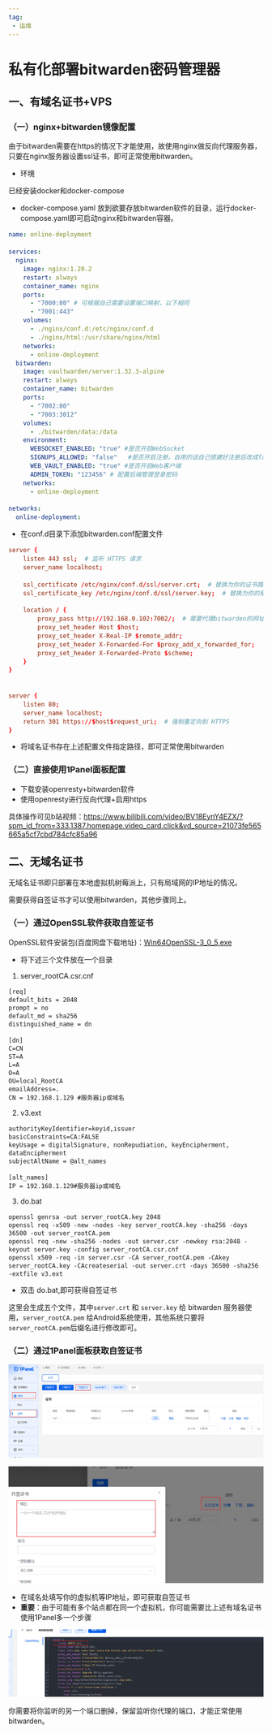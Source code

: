 ```yaml
---
tag:
 - 运维
---
```


# 私有化部署bitwarden密码管理器

## 一、有域名证书+VPS

### （一）nginx+bitwarden镜像配置

由于bitwarden需要在https的情况下才能使用，故使用nginx做反向代理服务器，只要在nginx服务器设置ssl证书，即可正常使用bitwarden。

+ 环境

已经安装docker和docker-compose

+ docker-compose.yaml 放到欲要存放bitwarden软件的目录，运行docker-compose.yaml即可启动nginx和bitwarden容器。

```yaml
name: online-deployment

services:
  nginx:
    image: nginx:1.20.2
    restart: always
    container_name: nginx
    ports:
      - "7000:80" # 可根据自己需要设置端口映射，以下相同
      - "7001:443"
    volumes:
      - ./nginx/conf.d:/etc/nginx/conf.d
      - ./nginx/html:/usr/share/nginx/html
    networks:
      - online-deployment
  bitwarden:
    image: vaultwarden/server:1.32.3-alpine
    restart: always
    container_name: bitwarden
    ports:
      - "7002:80"
      - "7003:3012"
    volumes:
      - ./bitwarden/data:/data
    environment:
      WEBSOCKET_ENABLED: "true" #是否开启WebSocket
      SIGNUPS_ALLOWED: "false"   #是否开启注册，自用的话自己搭建好注册后改成false
      WEB_VAULT_ENABLED: "true" #是否开启Web客户端
      ADMIN_TOKEN: "123456" # 配置后端管理登录密码
    networks:
      - online-deployment

networks:
  online-deployment:
```

+ 在conf.d目录下添加bitwarden.conf配置文件

```conf
server {
    listen 443 ssl;  # 监听 HTTPS 请求
    server_name localhost;

    ssl_certificate /etc/nginx/conf.d/ssl/server.crt;  # 替换为你的证书路径
    ssl_certificate_key /etc/nginx/conf.d/ssl/server.key;  # 替换为你的私钥路径

    location / {
        proxy_pass http://192.168.0.102:7002/;  # 需要代理bitwarden的网址，这里是我的网址
        proxy_set_header Host $host;
        proxy_set_header X-Real-IP $remote_addr;
        proxy_set_header X-Forwarded-For $proxy_add_x_forwarded_for;
        proxy_set_header X-Forwarded-Proto $scheme;
    }
}


server {
    listen 80;
    server_name localhost;
    return 301 https://$host$request_uri;  # 强制重定向到 HTTPS
}
```

+ 将域名证书存在上述配置文件指定路径，即可正常使用bitwarden

### （二）直接使用1Panel面板配置

+ 下载安装openresty+bitwarden软件
+ 使用openresty进行反向代理+启用https

具体操作可见b站视频：https://www.bilibili.com/video/BV18EynY4EZX/?spm_id_from=333.1387.homepage.video_card.click&vd_source=21073fe565665a5cf7cbd784cfc85a96

## 二、无域名证书

无域名证书即只部署在本地虚拟机树莓派上，只有局域网的IP地址的情况。

需要获得自签证书才可以使用bitwarden，其他步骤同上。

### （一）通过OpenSSL软件获取自签证书

OpenSSL软件安装包(百度网盘下载地址)：[Win64OpenSSL-3_0_5.exe](https://pan.baidu.com/s/1HRSlNTaImfgrhUY0AvkGJg?pwd=ca4s)

+ 将下述三个文件放在一个目录

1. server_rootCA.csr.cnf

```
[req]
default_bits = 2048
prompt = no
default_md = sha256
distinguished_name = dn

[dn]
C=CN
ST=A
L=A
O=A
OU=local_RootCA
emailAddress=.
CN = 192.168.1.129 #服务器ip或域名
```

2. v3.ext

```
authorityKeyIdentifier=keyid,issuer
basicConstraints=CA:FALSE
keyUsage = digitalSignature, nonRepudiation, keyEncipherment, dataEncipherment
subjectAltName = @alt_names

[alt_names]
IP = 192.168.1.129#服务器ip或域名
```

3. do.bat

```
openssl genrsa -out server_rootCA.key 2048
openssl req -x509 -new -nodes -key server_rootCA.key -sha256 -days 36500 -out server_rootCA.pem
openssl req -new -sha256 -nodes -out server.csr -newkey rsa:2048 -keyout server.key -config server_rootCA.csr.cnf
openssl x509 -req -in server.csr -CA server_rootCA.pem -CAkey server_rootCA.key -CAcreateserial -out server.crt -days 36500 -sha256 -extfile v3.ext
```

+ 双击 do.bat,即可获得自签证书

这里会生成五个文件，其中`server.crt` 和 `server.key` 给 bitwarden 服务器使用，`server_rootCA.pem` 给Android系统使用，其他系统只要将`server_rootCA.pem`后缀名进行修改即可。

### （二）通过1Panel面板获取自签证书

![1739719521451](images/1739719521451.png)

![1739719595063](images/1739719595063.png)

+ 在域名处填写你的虚拟机等IP地址，即可获取自签证书
+ **重要**：由于可能有多个站点都在同一个虚拟机，你可能需要比上述有域名证书使用1Panel多一个步骤

![1739719838720](images/1739719838720.png)

你需要将你监听的另一个端口删掉，保留监听你代理的端口，才能正常使用bitwarden。